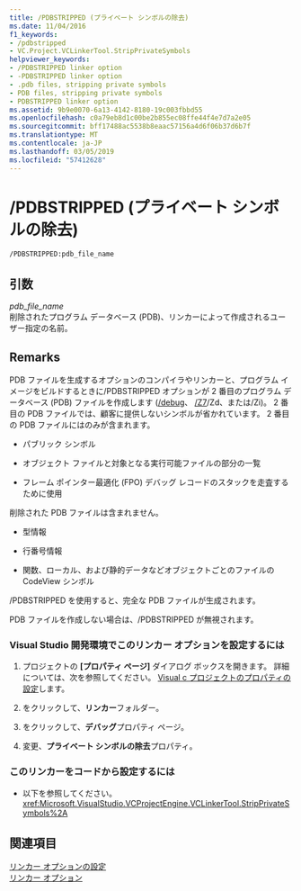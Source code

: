 ```yaml
---
title: /PDBSTRIPPED (プライベート シンボルの除去)
ms.date: 11/04/2016
f1_keywords:
- /pdbstripped
- VC.Project.VCLinkerTool.StripPrivateSymbols
helpviewer_keywords:
- /PDBSTRIPPED linker option
- -PDBSTRIPPED linker option
- .pdb files, stripping private symbols
- PDB files, stripping private symbols
- PDBSTRIPPED linker option
ms.assetid: 9b9e0070-6a13-4142-8180-19c003fbbd55
ms.openlocfilehash: c0a79eb8d1c00be2b855ec08ffe44f4e7d7a2e05
ms.sourcegitcommit: bff17488ac5538b8eaac57156a4d6f06b37d6b7f
ms.translationtype: MT
ms.contentlocale: ja-JP
ms.lasthandoff: 03/05/2019
ms.locfileid: "57412628"
---
```

# <a name="pdbstripped-strip-private-symbols"></a>/PDBSTRIPPED (プライベート シンボルの除去)

```
/PDBSTRIPPED:pdb_file_name
```

## <a name="arguments"></a>引数

*pdb_file_name*<br/>
削除されたプログラム データベース (PDB)、リンカーによって作成されるユーザー指定の名前。

## <a name="remarks"></a>Remarks

PDB ファイルを生成するオプションのコンパイラやリンカーと、プログラム イメージをビルドするときに/PDBSTRIPPED オプションが 2 番目のプログラム データベース (PDB) ファイルを作成します ([/debug](../../build/reference/debug-generate-debug-info.md)、 [/Z7](../../build/reference/z7-zi-zi-debug-information-format.md)/Zd、または/Zi)。 2 番目の PDB ファイルでは、顧客に提供しないシンボルが省かれています。 2 番目の PDB ファイルにはのみが含まれます。

- パブリック シンボル

- オブジェクト ファイルと対象となる実行可能ファイルの部分の一覧

- フレーム ポインター最適化 (FPO) デバッグ レコードのスタックを走査するために使用

削除された PDB ファイルは含まれません。

- 型情報

- 行番号情報

- 関数、ローカル、および静的データなどオブジェクトごとのファイルの CodeView シンボル

/PDBSTRIPPED を使用すると、完全な PDB ファイルが生成されます。

PDB ファイルを作成しない場合は、/PDBSTRIPPED が無視されます。

### <a name="to-set-this-linker-option-in-the-visual-studio-development-environment"></a>Visual Studio 開発環境でこのリンカー オプションを設定するには

1. プロジェクトの **[プロパティ ページ]** ダイアログ ボックスを開きます。 詳細については、次を参照してください。 [Visual c プロジェクトのプロパティの設定](../../ide/working-with-project-properties.md)します。

1. をクリックして、**リンカー**フォルダー。

1. をクリックして、**デバッグ**プロパティ ページ。

1. 変更、**プライベート シンボルの除去**プロパティ。

### <a name="to-set-this-linker-option-programmatically"></a>このリンカーをコードから設定するには

- 以下を参照してください。<xref:Microsoft.VisualStudio.VCProjectEngine.VCLinkerTool.StripPrivateSymbols%2A>

## <a name="see-also"></a>関連項目

[リンカー オプションの設定](../../build/reference/setting-linker-options.md)<br/>
[リンカー オプション](../../build/reference/linker-options.md)
